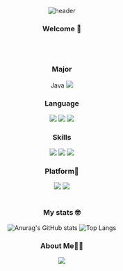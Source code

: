 <div align='center'>
  
![header](https://capsule-render.vercel.app/api?type=waving&color=gradient&height=200&section=header&text=Apple's%20GitHub&fontSize=70&animation=twinkling&fontAlignY=35&fontColor=FFFFFF)

### Welcome 👋

<br/>
<br/>

### Major
<div align='center'>
  <span>Java<span>
  <img src="https://img.shields.io/badge/Spring-6DB33F?style=flat-square&logo=react&logoColor=white"/>
</div>
    
### Language
<div align='center'>
  <img src="https://img.shields.io/badge/Swift-F05138?style=flat-square&logo=react&logoColor=white"/>
  <img src="https://img.shields.io/badge/JavaScript-F7DF1E?style=flat-square&logo=JavaScript&logoColor=white"/>
  <img src="https://img.shields.io/badge/C++-00599C?style=flat-square&logo=react&logoColor=white"/>
</div>

### Skills
<div align='center'>
  <img src="https://img.shields.io/badge/HTML5-E34F26?style=flat-square&logo=HTML5&logoColor=white"/>
  <img src="https://img.shields.io/badge/CSS3-1572B6?style=flat-square&logo=CSS3&logoColor=white"/>
  <img src="https://img.shields.io/badge/react-61DAFB?style=flat-square&logo=react&logoColor=white"/>
</div>
    


    

### Platform🤹   
<div align='center'>
  <img src="https://img.shields.io/badge/Slack-4A154B?style=flat-square&logo=slack&logoColor=white"/>
  <img src="https://img.shields.io/badge/Jira-0052CC?style=flat-square&logo=Jira&logoColor=white"/>
</div>
<br/>


### My stats 🤓
  
![Anurag's GitHub stats](https://github-readme-stats.vercel.app/api?username=Jodongjin&show_icons=true&theme=radical)
![Top Langs](https://github-readme-stats.vercel.app/api/top-langs/?username=Jodongjin&langs_count=10&layout=compact&theme=dark)
<br/>

    
### About Me👩‍💻

<div align='center'>
  <a href="[https://ejko0911.medium.com/](https://www.notion.so/2b0816114973444099b073cf6acf76bb)"><img src="https://img.shields.io/badge/Notion-000000?style=flat-square&logo=Notion&logoColor=white"/></a>
</div>

</div>
